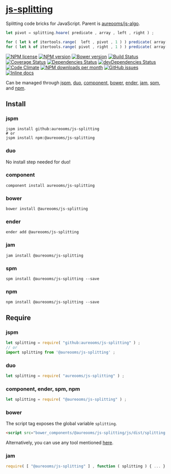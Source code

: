 [js-splitting](http://aureooms.github.io/js-splitting)
==

Splitting code bricks for JavaScript. Parent is [aureooms/js-algo](http://github.com/aureooms/js-algo).

```js
let pivot = splitting.hoare( predicate , array , left , right ) ;

for ( let k of itertools.range(  left , pivot , 1 ) ) predicate( array[k] ) ; // 0
for ( let k of itertools.range( pivot , right , 1 ) ) predicate( array[k] ) ; // 1
```

[![NPM license](http://img.shields.io/npm/l/@aureooms/js-splitting.svg?style=flat)](https://raw.githubusercontent.com/aureooms/js-splitting/master/LICENSE)
[![NPM version](http://img.shields.io/npm/v/@aureooms/js-splitting.svg?style=flat)](https://www.npmjs.org/package/@aureooms/js-splitting)
[![Bower version](http://img.shields.io/bower/v/@aureooms/js-splitting.svg?style=flat)](http://bower.io/search/?q=@aureooms/js-splitting)
[![Build Status](http://img.shields.io/travis/aureooms/js-splitting.svg?style=flat)](https://travis-ci.org/aureooms/js-splitting)
[![Coverage Status](http://img.shields.io/coveralls/aureooms/js-splitting.svg?style=flat)](https://coveralls.io/r/aureooms/js-splitting)
[![Dependencies Status](http://img.shields.io/david/aureooms/js-splitting.svg?style=flat)](https://david-dm.org/aureooms/js-splitting#info=dependencies)
[![devDependencies Status](http://img.shields.io/david/dev/aureooms/js-splitting.svg?style=flat)](https://david-dm.org/aureooms/js-splitting#info=devDependencies)
[![Code Climate](http://img.shields.io/codeclimate/github/aureooms/js-splitting.svg?style=flat)](https://codeclimate.com/github/aureooms/js-splitting)
[![NPM downloads per month](http://img.shields.io/npm/dm/@aureooms/js-splitting.svg?style=flat)](https://www.npmjs.org/package/@aureooms/js-splitting)
[![GitHub issues](http://img.shields.io/github/issues/aureooms/js-splitting.svg?style=flat)](https://github.com/aureooms/js-splitting/issues)
[![Inline docs](http://inch-ci.org/github/aureooms/js-splitting.svg?branch=master&style=shields)](http://inch-ci.org/github/aureooms/js-splitting)


Can be managed through [jspm](https://github.com/jspm/jspm-cli),
[duo](https://github.com/duojs/duo),
[component](https://github.com/componentjs/component),
[bower](https://github.com/bower/bower),
[ender](https://github.com/ender-js/Ender),
[jam](https://github.com/caolan/jam),
[spm](https://github.com/spmjs/spm),
and [npm](https://github.com/npm/npm).

## Install

### jspm
```terminal
jspm install github:aureooms/js-splitting
# or
jspm install npm:@aureooms/js-splitting
```
### duo
No install step needed for duo!

### component
```terminal
component install aureooms/js-splitting
```

### bower
```terminal
bower install @aureooms/js-splitting
```

### ender
```terminal
ender add @aureooms/js-splitting
```

### jam
```terminal
jam install @aureooms/js-splitting
```

### spm
```terminal
spm install @aureooms/js-splitting --save
```

### npm
```terminal
npm install @aureooms/js-splitting --save
```

## Require
### jspm
```js
let splitting = require( "github:aureooms/js-splitting" ) ;
// or
import splitting from '@aureooms/js-splitting' ;
```
### duo
```js
let splitting = require( "aureooms/js-splitting" ) ;
```

### component, ender, spm, npm
```js
let splitting = require( "@aureooms/js-splitting" ) ;
```

### bower
The script tag exposes the global variable `splitting`.
```html
<script src="bower_components/@aureooms/js-splitting/js/dist/splitting.min.js"></script>
```
Alternatively, you can use any tool mentioned [here](http://bower.io/docs/tools/).

### jam
```js
require( [ "@aureooms/js-splitting" ] , function ( splitting ) { ... } ) ;
```
